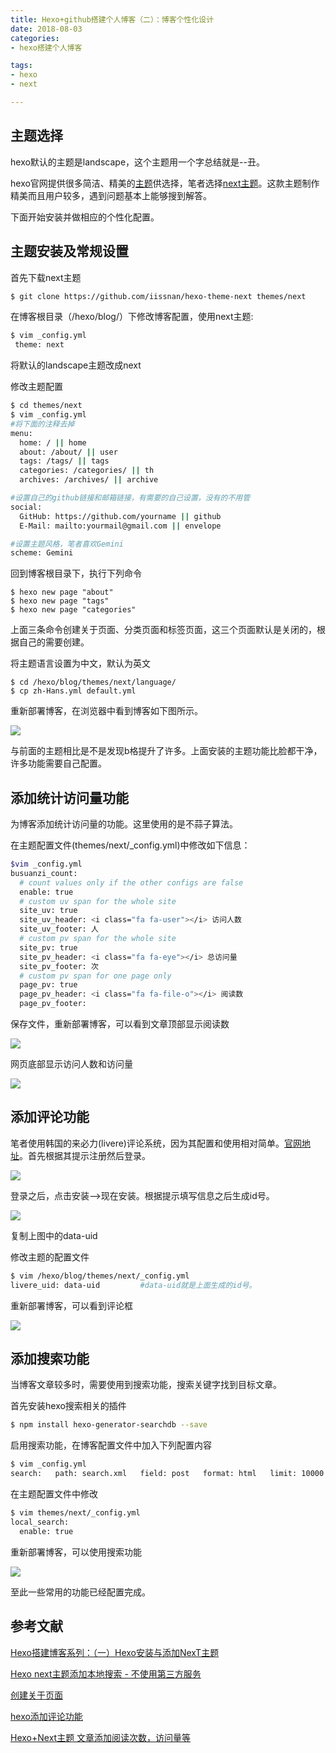 ```yaml
---
title: Hexo+github搭建个人博客（二）：博客个性化设计
date: 2018-08-03
categories: 
- hexo搭建个人博客

tags:
- hexo
- next

---
```

## 主题选择
hexo默认的主题是landscape，这个主题用一个字总结就是--丑。

hexo官网提供很多简洁、精美的[主题](https://hexo.io/themes/)供选择，笔者选择[next主题](https://github.com/iissnan/hexo-theme-next)。这款主题制作精美而且用户较多，遇到问题基本上能够搜到解答。
<!-- more -->

下面开始安装并做相应的个性化配置。
## 主题安装及常规设置
首先下载next主题

``` bash
$ git clone https://github.com/iissnan/hexo-theme-next themes/next
```

在博客根目录（/hexo/blog/）下修改博客配置，使用next主题:

``` bash
$ vim _config.yml
 theme: next
```
将默认的landscape主题改成next

修改主题配置

``` bash
$ cd themes/next
$ vim _config.yml
#将下面的注释去掉
menu:
  home: / || home
  about: /about/ || user
  tags: /tags/ || tags
  categories: /categories/ || th
  archives: /archives/ || archive

#设置自己的github链接和邮箱链接，有需要的自己设置，没有的不用管
social:
  GitHub: https://github.com/yourname || github
  E-Mail: mailto:yourmail@gmail.com || envelope

#设置主题风格，笔者喜欢Gemini
scheme: Gemini     
```

回到博客根目录下，执行下列命令

``` 
$ hexo new page "about"
$ hexo new page "tags"
$ hexo new page "categories"
```
上面三条命令创建关于页面、分类页面和标签页面，这三个页面默认是关闭的，根据自己的需要创建。

将主题语言设置为中文，默认为英文
``` 
$ cd /hexo/blog/themes/next/language/
$ cp zh-Hans.yml default.yml
```

重新部署博客，在浏览器中看到博客如下图所示。

![](/images/next-page-1.png)

与前面的主题相比是不是发现b格提升了许多。上面安装的主题功能比脸都干净，许多功能需要自己配置。

## 添加统计访问量功能
为博客添加统计访问量的功能。这里使用的是不蒜子算法。

在主题配置文件(themes/next/_config.yml)中修改如下信息：

``` bash
$vim _config.yml
busuanzi_count:
  # count values only if the other configs are false
  enable: true
  # custom uv span for the whole site
  site_uv: true
  site_uv_header: <i class="fa fa-user"></i> 访问人数
  site_uv_footer: 人
  # custom pv span for the whole site
  site_pv: true
  site_pv_header: <i class="fa fa-eye"></i> 总访问量
  site_pv_footer: 次
  # custom pv span for one page only
  page_pv: true
  page_pv_header: <i class="fa fa-file-o"></i> 阅读数
  page_pv_footer:
```
保存文件，重新部署博客，可以看到文章顶部显示阅读数

![](/images/count-top.png)

网页底部显示访问人数和访问量

![](/images/count-bottom.png)

## 添加评论功能
笔者使用韩国的来必力(livere)评论系统，因为其配置和使用相对简单。[官网地址](https://livere.com/)。首先根据其提示注册然后登录。

![](/images/livere-install.png)

登录之后，点击安装—>现在安装。根据提示填写信息之后生成id号。

![](/images/livere-id.png)

复制上图中的data-uid

修改主题的配置文件

``` bash
$ vim /hexo/blog/themes/next/_config.yml
livere_uid: data-uid         #data-uid就是上面生成的id号。
```

重新部署博客，可以看到评论框

![](/images/livere-talk.png)
## 添加搜索功能
当博客文章较多时，需要使用到搜索功能，搜索关键字找到目标文章。

首先安装hexo搜索相关的插件

``` bash
$ npm install hexo-generator-searchdb --save
```

启用搜索功能，在博客配置文件中加入下列配置内容

``` bash
$ vim _config.yml
search:   path: search.xml   field: post   format: html   limit: 10000
```

在主题配置文件中修改

``` bash
$ vim themes/next/_config.yml
local_search:
  enable: true
```
重新部署博客，可以使用搜索功能

![](/images/search.png)

至此一些常用的功能已经配置完成。

## 参考文献
[Hexo搭建博客系列：（一）Hexo安装与添加NexT主题](https://www.jianshu.com/p/f6bf20c1e984)

[Hexo next主题添加本地搜索 - 不使用第三方服务
](http://hisen.me/20170407-Hexo%20next%E4%B8%BB%E9%A2%98%E6%B7%BB%E5%8A%A0%E6%9C%AC%E5%9C%B0%E6%90%9C%E7%B4%A2%20-%20%E4%B8%8D%E4%BD%BF%E7%94%A8%E7%AC%AC%E4%B8%89%E6%96%B9%E6%9C%8D%E5%8A%A1/)

[创建关于页面](https://github.com/iissnan/hexo-theme-next/wiki/%E5%88%9B%E5%BB%BA-%22%E5%85%B3%E4%BA%8E%E6%88%91%22-%E9%A1%B5%E9%9D%A2)

[hexo添加评论功能](https://blog.csdn.net/ganzhilin520/article/details/79048010)

[Hexo+Next主题 文章添加阅读次数，访问量等](https://blog.csdn.net/xr469786706/article/details/78166227)


